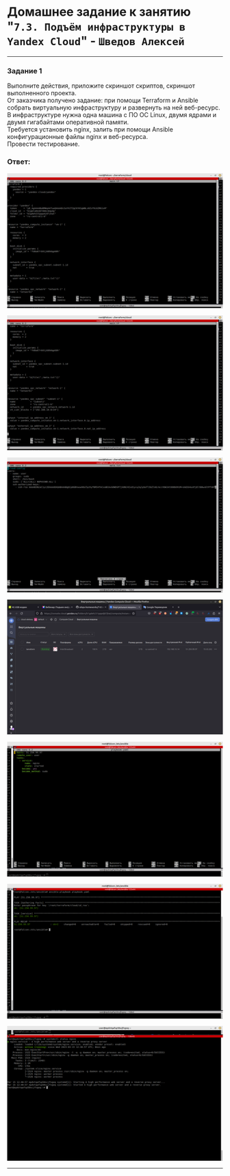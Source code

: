 # Домашнее задание к занятию "`7.3. Подъём инфраструктуры в Yandex Cloud`" - `Шведов Алексей`

---

### Задание 1

Выполните действия, приложите скриншот скриптов, скриншот выполненного проекта.  
От заказчика получено задание: при помощи Terraform и Ansible собрать виртуальную инфраструктуру и развернуть на ней веб-ресурс.  
В инфраструктуре нужна одна машина с ПО ОС Linux, двумя ядрами и двумя гигабайтами оперативной памяти.  
Требуется установить nginx, залить при помощи Ansible конфигурационные файлы nginx и веб-ресурса.  
Провести тестирование.

### Ответ:

![scrin1](https://github.com/aleksey-shv/netology-homework/blob/main/my_img/7-03_1.png)

![scrin2](https://github.com/aleksey-shv/netology-homework/blob/main/my_img/7-03_2.png)

![scrin3](https://github.com/aleksey-shv/netology-homework/blob/main/my_img/7-03_3.png)

![scrin4](https://github.com/aleksey-shv/netology-homework/blob/main/my_img/7-03_4.png)

![scrin5](https://github.com/aleksey-shv/netology-homework/blob/main/my_img/7-03_5.png)

![scrin6](https://github.com/aleksey-shv/netology-homework/blob/main/my_img/7-03_6.png)

![scrin7](https://github.com/aleksey-shv/netology-homework/blob/main/my_img/7-03_7.png)

---
